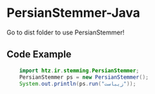 # PersianStemmer-Java

Go to dist folder to use PersianStemmer!

## Code Example

```java
    import htz.ir.stemming.PersianStemmer;
    PersianStemmer ps = new PersianStemmer();
    System.out.println(ps.run("زیباست"));
```
